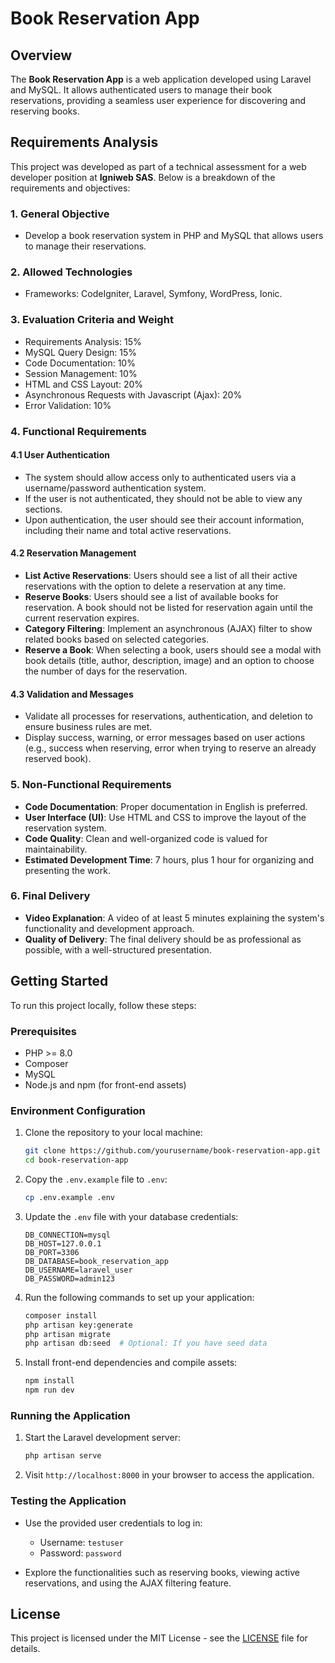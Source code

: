 # Book Reservation App

## Overview

The **Book Reservation App** is a web application developed using Laravel and MySQL. It allows authenticated users to manage their book reservations, providing a seamless user experience for discovering and reserving books.

## Requirements Analysis

This project was developed as part of a technical assessment for a web developer position at **Igniweb SAS**. Below is a breakdown of the requirements and objectives:

### 1. General Objective
- Develop a book reservation system in PHP and MySQL that allows users to manage their reservations.

### 2. Allowed Technologies
- Frameworks: CodeIgniter, Laravel, Symfony, WordPress, Ionic.

### 3. Evaluation Criteria and Weight
- Requirements Analysis: 15%
- MySQL Query Design: 15%
- Code Documentation: 10%
- Session Management: 10%
- HTML and CSS Layout: 20%
- Asynchronous Requests with Javascript (Ajax): 20%
- Error Validation: 10%

### 4. Functional Requirements

#### 4.1 User Authentication
- The system should allow access only to authenticated users via a username/password authentication system.
- If the user is not authenticated, they should not be able to view any sections.
- Upon authentication, the user should see their account information, including their name and total active reservations.

#### 4.2 Reservation Management
- **List Active Reservations**: Users should see a list of all their active reservations with the option to delete a reservation at any time.
- **Reserve Books**: Users should see a list of available books for reservation. A book should not be listed for reservation again until the current reservation expires.
- **Category Filtering**: Implement an asynchronous (AJAX) filter to show related books based on selected categories.
- **Reserve a Book**: When selecting a book, users should see a modal with book details (title, author, description, image) and an option to choose the number of days for the reservation.

#### 4.3 Validation and Messages
- Validate all processes for reservations, authentication, and deletion to ensure business rules are met.
- Display success, warning, or error messages based on user actions (e.g., success when reserving, error when trying to reserve an already reserved book).

### 5. Non-Functional Requirements
- **Code Documentation**: Proper documentation in English is preferred.
- **User Interface (UI)**: Use HTML and CSS to improve the layout of the reservation system.
- **Code Quality**: Clean and well-organized code is valued for maintainability.
- **Estimated Development Time**: 7 hours, plus 1 hour for organizing and presenting the work.

### 6. Final Delivery
- **Video Explanation**: A video of at least 5 minutes explaining the system's functionality and development approach.
- **Quality of Delivery**: The final delivery should be as professional as possible, with a well-structured presentation.

## Getting Started

To run this project locally, follow these steps:

### Prerequisites
- PHP >= 8.0
- Composer
- MySQL
- Node.js and npm (for front-end assets)

### Environment Configuration
1. Clone the repository to your local machine:
    ```bash
    git clone https://github.com/yourusername/book-reservation-app.git
    cd book-reservation-app
    ```

2. Copy the `.env.example` file to `.env`:
    ```bash
    cp .env.example .env
    ```

3. Update the `.env` file with your database credentials:
    ```dotenv
    DB_CONNECTION=mysql
    DB_HOST=127.0.0.1
    DB_PORT=3306
    DB_DATABASE=book_reservation_app
    DB_USERNAME=laravel_user
    DB_PASSWORD=admin123
    ```

4. Run the following commands to set up your application:
    ```bash
    composer install
    php artisan key:generate
    php artisan migrate
    php artisan db:seed  # Optional: If you have seed data
    ```

5. Install front-end dependencies and compile assets:
    ```bash
    npm install
    npm run dev
    ```

### Running the Application
1. Start the Laravel development server:
    ```bash
    php artisan serve
    ```
2. Visit `http://localhost:8000` in your browser to access the application.

### Testing the Application
- Use the provided user credentials to log in:
    - Username: `testuser`
    - Password: `password`
  
- Explore the functionalities such as reserving books, viewing active reservations, and using the AJAX filtering feature.

## License

This project is licensed under the MIT License - see the [LICENSE](LICENSE) file for details.


